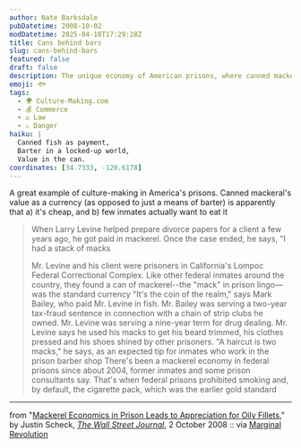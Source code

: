 ```yaml
---
author: Nate Barksdale
pubDatetime: 2008-10-02
modDatetime: 2025-04-10T17:29:28Z
title: Cans behind bars
slug: cans-behind-bars
featured: false
draft: false
description: The unique economy of American prisons, where canned mackerel serves as a form of currency.
emoji: 🐟
tags:
  - 🌍 Culture-Making.com
  - 💰 Commerce
  - ⚖️ Law
  - ⚠️ Danger
haiku: |
  Canned fish as payment,  
  Barter in a locked-up world,  
  Value in the can.
coordinates: [34.7333, -120.6178]
---
```


A great example of culture-making in America's prisons. Canned mackeral's value as a currency (as opposed to just a means of barter) is apparently that a) it's cheap, and b) few inmates actually want to eat it

> When Larry Levine helped prepare divorce papers for a client a few years ago, he got paid in mackerel. Once the case ended, he says, "I had a stack of macks
>
> Mr. Levine and his client were prisoners in California's Lompoc Federal Correctional Complex. Like other federal inmates around the country, they found a can of mackerel--the "mack" in prison lingo—was the standard currency
> "It's the coin of the realm," says Mark Bailey, who paid Mr. Levine in fish. Mr. Bailey was serving a two-year tax-fraud sentence in connection with a chain of strip clubs he owned. Mr. Levine was serving a nine-year term for drug dealing. Mr. Levine says he used his macks to get his beard trimmed, his clothes pressed and his shoes shined by other prisoners. "A haircut is two macks," he says, as an expected tip for inmates who work in the prison barber shop
> There's been a mackerel economy in federal prisons since about 2004, former inmates and some prison consultants say. That's when federal prisons prohibited smoking and, by default, the cigarette pack, which was the earlier gold standard

---

from "[Mackerel Economics in Prison Leads to Appreciation for Oily Fillets](http://web.archive.org/web/20130923062640/http://online.wsj.com:80/article/SB122290720439096481.html)," by Justin Scheck, [_The Wall Street Journal_](http://web.archive.org/web/20130923062640/http://online.wsj.com:80/article/SB122290720439096481.html), 2 October 2008 :: via [Marginal Revolution](http://web.archive.org/web/20240325235454/https://marginalrevolution.com/marginalrevolution/2008/10/the-economic-or.html)
